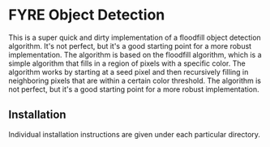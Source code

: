 # FYRE Object Detection
This is a super quick and dirty implementation of a floodfill object detection algorithm. It's not perfect, but it's a good starting point for a more robust implementation. The algorithm is based on the floodfill algorithm, which is a simple algorithm that fills in a region of pixels with a specific color. The algorithm works by starting at a seed pixel and then recursively filling in neighboring pixels that are within a certain color threshold. The algorithm is not perfect, but it's a good starting point for a more robust implementation.

## Installation
Individual installation instructions are given under each particular directory.
